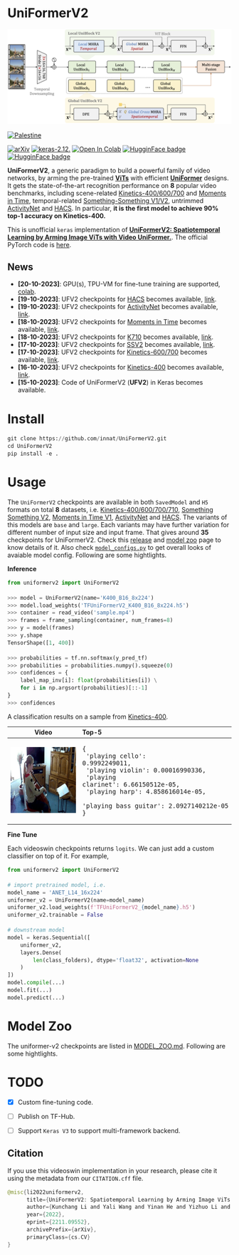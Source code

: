 # UniFormerV2


![](assets/framework.png)


[![Palestine](https://img.shields.io/badge/Free-Palestine-white?labelColor=green)](https://twitter.com/search?q=%23FreePalestine&src=typed_query)

[![arXiv](https://img.shields.io/badge/arXiv-2211.09552-darkred)](https://arxiv.org/abs/2211.09552) [![keras-2.12.](https://img.shields.io/badge/keras-2.12-darkred)]([?](https://img.shields.io/badge/keras-2.12-darkred)) [![Open In Colab](https://colab.research.google.com/assets/colab-badge.svg)](https://colab.research.google.com/drive/1Z6RzLcno_eLGD_E96mlWoyGieGbKxPQr?usp=sharing) [![HugginFace badge](https://img.shields.io/badge/🤗%20Hugging%20Face-Spaces-yellow.svg)](https://huggingface.co/spaces/innat/UniFormerV2) [![HugginFace badge](https://img.shields.io/badge/🤗%20Hugging%20Face-Hub-yellow.svg)](?)

**UniFormerV2**, a generic paradigm to build a powerful family of video networks, by arming the pre-trained [**ViTs**](https://github.com/google-research/vision_transformer) with efficient [**UniFormer**](https://github.com/Sense-X/UniFormer) designs. It gets the state-of-the-art recognition performance on **8** popular video benchmarks, including scene-related [Kinetics-400/600/700](https://www.deepmind.com/open-source/kinetics) and [Moments in Time](http://moments.csail.mit.edu/), temporal-related [Something-Something V1/V2](https://developer.qualcomm.com/software/ai-datasets/something-something), untrimmed [ActivityNet](http://activity-net.org/) and [HACS](http://hacs.csail.mit.edu/). In particular, **it is the first model to achieve 90% top-1 accuracy on Kinetics-400.**

This is unofficial `keras` implementation of [**UniFormerV2: Spatiotemporal Learning by Arming Image ViTs with Video UniFormer.**](https://arxiv.org/abs/2211.09552). The official PyTorch code is [here](https://github.com/OpenGVLab/UniFormerV2).



## News

- **[20-10-2023]**: GPU(s), TPU-VM for fine-tune training are supported, [colab](https://github.com/innat/UniFormerV2/blob/main/notebooks/uniformerv2_video_classification.ipynb).
- **[19-10-2023]**: UFV2 checkpoints for [HACS](http://hacs.csail.mit.edu/) becomes available, [link](https://github.com/innat/UniFormerV2/releases/tag/v1.0).
- **[19-10-2023]**: UFV2 checkpoints for [ActivityNet](http://activity-net.org/) becomes available, [link](https://github.com/innat/UniFormerV2/releases/tag/v1.0).
- **[18-10-2023]**: UFV2 checkpoints for [Moments in Time](http://moments.csail.mit.edu/) becomes available, [link](https://github.com/innat/UniFormerV2/releases/tag/v1.0).
- **[18-10-2023]**: UFV2 checkpoints for [K710](https://github.com/OpenGVLab/UniFormerV2/blob/main/DATASET.md#kinetics-710) becomes available, [link](https://github.com/innat/UniFormerV2/releases/tag/v1.0).
- **[17-10-2023]**: UFV2 checkpoints for [SSV2](https://developer.qualcomm.com/software/ai-datasets/something-something) becomes available, [link](https://github.com/innat/UniFormerV2/releases/tag/v1.0).
- **[17-10-2023]**: UFV2 checkpoints for [Kinetics-600/700](https://www.deepmind.com/open-source/kinetics) becomes available, [link](https://github.com/innat/UniFormerV2/releases/tag/v1.0).
- **[16-10-2023]**: UFV2 checkpoints for [Kinetics-400](https://www.deepmind.com/open-source/kinetics) becomes available, [link](https://github.com/innat/UniFormerV2/releases/tag/v1.0).
- **[15-10-2023]**: Code of UniFormerV2 (**UFV2**) in Keras becomes available.


# Install

```python
git clone https://github.com/innat/UniFormerV2.git
cd UniFormerV2
pip install -e . 
```

# Usage

The `UniFormerV2` checkpoints are available in both `SavedModel` and `H5` formats on total **8** datasets, i.e. [Kinetics-400/600/700/710](https://www.deepmind.com/open-source/kinetics), [Something Something V2](https://developer.qualcomm.com/software/ai-datasets/something-something), [Moments in Time V1](http://moments.csail.mit.edu/), [ActivityNet](http://activity-net.org/) and [HACS](http://hacs.csail.mit.edu/). The variants of this models are `base` and `large`. Each variants may have further variation for different number of input size and input frame. That gives around **35** checkpoints for UniFormerV2. Check this [release](https://github.com/innat/UniFormerV2/releases/tag/v1.0) and [model zoo](MODEL_ZOO.md) page to know details of it. Also check [`model_configs.py`](./model_configs.py) to get overall looks of avaiable model config. Following are some hightlights.

**Inference**

```python
from uniformerv2 import UniFormerV2

>>> model = UniFormerV2(name='K400_B16_8x224')
>>> model.load_weights('TFUniFormerV2_K400_B16_8x224.h5')
>>> container = read_video('sample.mp4')
>>> frames = frame_sampling(container, num_frames=8)
>>> y = model(frames)
>>> y.shape
TensorShape([1, 400])

>>> probabilities = tf.nn.softmax(y_pred_tf)
>>> probabilities = probabilities.numpy().squeeze(0)
>>> confidences = {
    label_map_inv[i]: float(probabilities[i]) \
    for i in np.argsort(probabilities)[::-1]
}
>>> confidences
```

A classification results on a sample from [Kinetics-400](https://www.deepmind.com/open-source/kinetics).

| Video                          | Top-5 |
|:------------------------------:|:-----|
| ![](./assets/view1.gif)        | <pre>{<br>    'playing cello': 0.9992249011,<br>    'playing violin': 0.00016990336,<br>    'playing clarinet': 6.66150512e-05,<br>    'playing harp': 4.858616014e-05,<br>    'playing bass guitar': 2.0927140212e-05<br>}</pre> |


**Fine Tune**

Each videoswin checkpoints returns `logits`. We can just add a custom classifier on top of it. For example,

```python
from uniformerv2 import UniFormerV2

# import pretrained model, i.e.
model_name = 'ANET_L14_16x224'
uniformer_v2 = UniFormerV2(name=model_name)
uniformer_v2.load_weights(f'TFUniFormerV2_{model_name}.h5')
uniformer_v2.trainable = False

# downstream model
model = keras.Sequential([
    uniformer_v2,
    layers.Dense(
        len(class_folders), dtype='float32', activation=None
    )
])
model.compile(...)
model.fit(...)
model.predict(...)

```

# Model Zoo

The uniformer-v2 checkpoints are listed in [MODEL_ZOO.md](MODEL_ZOO.md). Following are some hightlights.



# TODO
- [x] Custom fine-tuning code.
- [ ] Publish on TF-Hub.
- [ ] Support `Keras V3` to support multi-framework backend.


##  Citation

If you use this videoswin implementation in your research, please cite it using the metadata from our `CITATION.cff` file.

```swift
@misc{li2022uniformerv2,
      title={UniFormerV2: Spatiotemporal Learning by Arming Image ViTs with Video UniFormer}, 
      author={Kunchang Li and Yali Wang and Yinan He and Yizhuo Li and Yi Wang and Limin Wang and Yu Qiao},
      year={2022},
      eprint={2211.09552},
      archivePrefix={arXiv},
      primaryClass={cs.CV}
}
```
